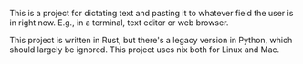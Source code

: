 This is a project for dictating text and pasting it to whatever field the user is in right now. E.g., in a terminal, text editor or web browser.

This project is written in Rust, but there's a legacy version in Python, which should largely be ignored. This project uses nix both for Linux and Mac.

